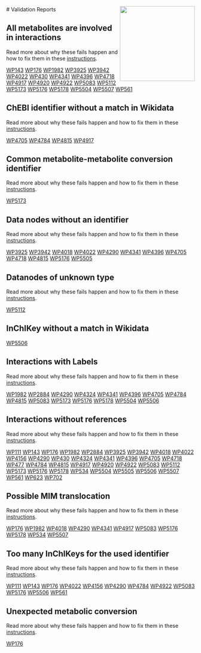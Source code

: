 <img style="float: right; width: 200px" src="https://cms-assets.nporadio.nl/npo3fm/NPO-Serious-Request-Logo-Groen-Ik-Steun-RGB.png" />
# Validation Reports

## All metabolites are involved in interactions


Read more about why these fails happen and how to fix them in these [instructions](https://www.wikipathways.org/WikiPathwaysCurator/IEMPathwayTests/allMetabolitesInteract).

[WP143](reports/WP143#all-metabolites-are-involved-in-interactions) [WP176](reports/WP176#all-metabolites-are-involved-in-interactions) [WP1982](reports/WP1982#all-metabolites-are-involved-in-interactions) [WP3925](reports/WP3925#all-metabolites-are-involved-in-interactions) [WP3942](reports/WP3942#all-metabolites-are-involved-in-interactions) [WP4022](reports/WP4022#all-metabolites-are-involved-in-interactions) [WP430](reports/WP430#all-metabolites-are-involved-in-interactions) [WP4341](reports/WP4341#all-metabolites-are-involved-in-interactions) [WP4396](reports/WP4396#all-metabolites-are-involved-in-interactions) [WP4718](reports/WP4718#all-metabolites-are-involved-in-interactions) [WP4917](reports/WP4917#all-metabolites-are-involved-in-interactions) [WP4920](reports/WP4920#all-metabolites-are-involved-in-interactions) [WP4922](reports/WP4922#all-metabolites-are-involved-in-interactions) [WP5083](reports/WP5083#all-metabolites-are-involved-in-interactions) [WP5112](reports/WP5112#all-metabolites-are-involved-in-interactions) [WP5173](reports/WP5173#all-metabolites-are-involved-in-interactions) [WP5176](reports/WP5176#all-metabolites-are-involved-in-interactions) [WP5178](reports/WP5178#all-metabolites-are-involved-in-interactions) [WP5504](reports/WP5504#all-metabolites-are-involved-in-interactions) [WP5507](reports/WP5507#all-metabolites-are-involved-in-interactions) [WP561](reports/WP561#all-metabolites-are-involved-in-interactions) 

## ChEBI identifier without a match in Wikidata


Read more about why these fails happen and how to fix them in these [instructions](https://www.wikipathways.org/WikiPathwaysCurator/WikidataTests/chebiWithoutMapping).

[WP4705](reports/WP4705#chebi-identifier-without-a-match-in-wikidata) [WP4784](reports/WP4784#chebi-identifier-without-a-match-in-wikidata) [WP4815](reports/WP4815#chebi-identifier-without-a-match-in-wikidata) [WP4917](reports/WP4917#chebi-identifier-without-a-match-in-wikidata) 

## Common metabolite-metabolite conversion identifier


Read more about why these fails happen and how to fix them in these [instructions](https://www.wikipathways.org/WikiPathwaysCurator/IEMPathwayTests/metabolicConversionIdentifiersCommon).

[WP5173](reports/WP5173#common-metabolite-metabolite-conversion-identifier) 

## Data nodes without an identifier


Read more about why these fails happen and how to fix them in these [instructions](https://www.wikipathways.org/WikiPathwaysCurator/DataNodesTests/dataNodesWithoutIdentifier).

[WP3925](reports/WP3925#data-nodes-without-an-identifier) [WP3942](reports/WP3942#data-nodes-without-an-identifier) [WP4018](reports/WP4018#data-nodes-without-an-identifier) [WP4022](reports/WP4022#data-nodes-without-an-identifier) [WP4290](reports/WP4290#data-nodes-without-an-identifier) [WP4341](reports/WP4341#data-nodes-without-an-identifier) [WP4396](reports/WP4396#data-nodes-without-an-identifier) [WP4705](reports/WP4705#data-nodes-without-an-identifier) [WP4718](reports/WP4718#data-nodes-without-an-identifier) [WP4815](reports/WP4815#data-nodes-without-an-identifier) [WP5176](reports/WP5176#data-nodes-without-an-identifier) [WP5505](reports/WP5505#data-nodes-without-an-identifier) 

## Datanodes of unknown type


Read more about why these fails happen and how to fix them in these [instructions](https://www.wikipathways.org/WikiPathwaysCurator/DataNodesTests/unknownTypes).

[WP5112](reports/WP5112#datanodes-of-unknown-type) 

## InChIKey without a match in Wikidata

[WP5506](reports/WP5506#inchikey-without-a-match-in-wikidata) 

## Interactions with Labels


Read more about why these fails happen and how to fix them in these [instructions](https://www.wikipathways.org/WikiPathwaysCurator/InteractionTests/interactionsWithLabels).

[WP1982](reports/WP1982#interactions-with-labels) [WP2884](reports/WP2884#interactions-with-labels) [WP4290](reports/WP4290#interactions-with-labels) [WP4324](reports/WP4324#interactions-with-labels) [WP4341](reports/WP4341#interactions-with-labels) [WP4396](reports/WP4396#interactions-with-labels) [WP4705](reports/WP4705#interactions-with-labels) [WP4784](reports/WP4784#interactions-with-labels) [WP4815](reports/WP4815#interactions-with-labels) [WP5083](reports/WP5083#interactions-with-labels) [WP5173](reports/WP5173#interactions-with-labels) [WP5176](reports/WP5176#interactions-with-labels) [WP5178](reports/WP5178#interactions-with-labels) [WP5504](reports/WP5504#interactions-with-labels) [WP5506](reports/WP5506#interactions-with-labels) 

## Interactions without references


Read more about why these fails happen and how to fix them in these [instructions](https://www.wikipathways.org/WikiPathwaysCurator/CovidDiseaseMapsTests/interactionsWithoutReferences).

[WP111](reports/WP111#interactions-without-references) [WP143](reports/WP143#interactions-without-references) [WP176](reports/WP176#interactions-without-references) [WP1982](reports/WP1982#interactions-without-references) [WP2884](reports/WP2884#interactions-without-references) [WP3925](reports/WP3925#interactions-without-references) [WP3942](reports/WP3942#interactions-without-references) [WP4018](reports/WP4018#interactions-without-references) [WP4022](reports/WP4022#interactions-without-references) [WP4156](reports/WP4156#interactions-without-references) [WP4290](reports/WP4290#interactions-without-references) [WP430](reports/WP430#interactions-without-references) [WP4324](reports/WP4324#interactions-without-references) [WP4341](reports/WP4341#interactions-without-references) [WP4396](reports/WP4396#interactions-without-references) [WP4705](reports/WP4705#interactions-without-references) [WP4718](reports/WP4718#interactions-without-references) [WP477](reports/WP477#interactions-without-references) [WP4784](reports/WP4784#interactions-without-references) [WP4815](reports/WP4815#interactions-without-references) [WP4917](reports/WP4917#interactions-without-references) [WP4920](reports/WP4920#interactions-without-references) [WP4922](reports/WP4922#interactions-without-references) [WP5083](reports/WP5083#interactions-without-references) [WP5112](reports/WP5112#interactions-without-references) [WP5173](reports/WP5173#interactions-without-references) [WP5176](reports/WP5176#interactions-without-references) [WP5178](reports/WP5178#interactions-without-references) [WP534](reports/WP534#interactions-without-references) [WP5504](reports/WP5504#interactions-without-references) [WP5505](reports/WP5505#interactions-without-references) [WP5506](reports/WP5506#interactions-without-references) [WP5507](reports/WP5507#interactions-without-references) [WP561](reports/WP561#interactions-without-references) [WP623](reports/WP623#interactions-without-references) [WP702](reports/WP702#interactions-without-references) 

## Possible MIM translocation


Read more about why these fails happen and how to fix them in these [instructions](https://www.wikipathways.org/WikiPathwaysCurator/InteractionTests/possibleTranslocations).

[WP176](reports/WP176#possible-mim-translocation) [WP1982](reports/WP1982#possible-mim-translocation) [WP4018](reports/WP4018#possible-mim-translocation) [WP4290](reports/WP4290#possible-mim-translocation) [WP4341](reports/WP4341#possible-mim-translocation) [WP4917](reports/WP4917#possible-mim-translocation) [WP5083](reports/WP5083#possible-mim-translocation) [WP5176](reports/WP5176#possible-mim-translocation) [WP5178](reports/WP5178#possible-mim-translocation) [WP534](reports/WP534#possible-mim-translocation) [WP5507](reports/WP5507#possible-mim-translocation) 

## Too many InChIKeys for the used identifier


Read more about why these fails happen and how to fix them in these [instructions](https://www.wikipathways.org/WikiPathwaysCurator/MetabolitesTests/tooManyInChIKeys).

[WP111](reports/WP111#too-many-inchikeys-for-the-used-identifier) [WP143](reports/WP143#too-many-inchikeys-for-the-used-identifier) [WP176](reports/WP176#too-many-inchikeys-for-the-used-identifier) [WP4022](reports/WP4022#too-many-inchikeys-for-the-used-identifier) [WP4156](reports/WP4156#too-many-inchikeys-for-the-used-identifier) [WP4290](reports/WP4290#too-many-inchikeys-for-the-used-identifier) [WP4784](reports/WP4784#too-many-inchikeys-for-the-used-identifier) [WP4922](reports/WP4922#too-many-inchikeys-for-the-used-identifier) [WP5083](reports/WP5083#too-many-inchikeys-for-the-used-identifier) [WP5176](reports/WP5176#too-many-inchikeys-for-the-used-identifier) [WP5506](reports/WP5506#too-many-inchikeys-for-the-used-identifier) [WP561](reports/WP561#too-many-inchikeys-for-the-used-identifier) 

## Unexpected metabolic conversion


Read more about why these fails happen and how to fix them in these [instructions](https://www.wikipathways.org/WikiPathwaysCurator/IEMPathwayTests/metabolicConversions).

[WP176](reports/WP176#unexpected-metabolic-conversion) 

